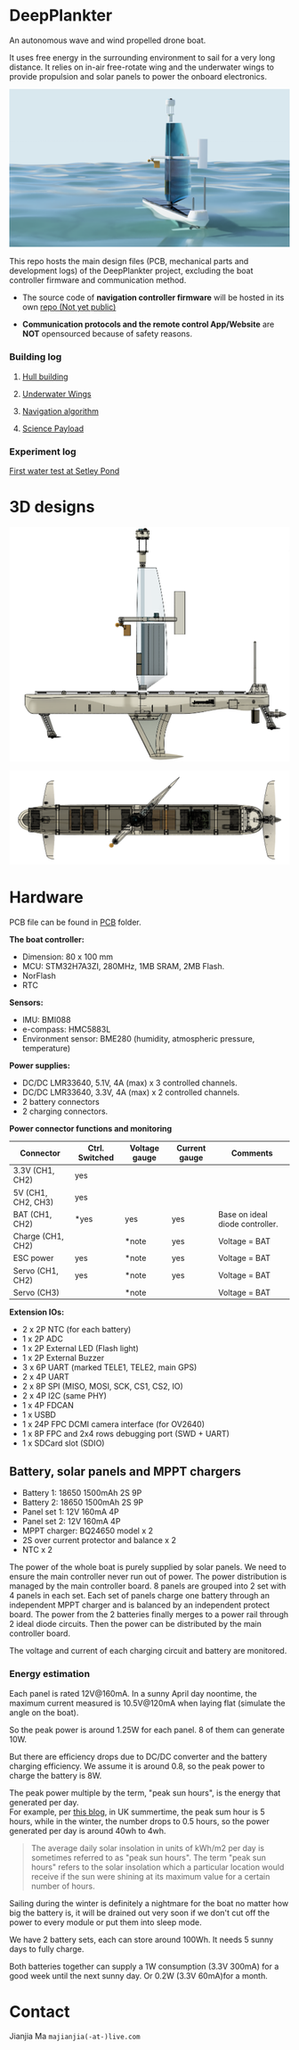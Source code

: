 # DeepPlankter

An autonomous wave and wind propelled drone boat.

It uses free energy in the surrounding environment to sail for a very long distance. It relies on in-air free-rotate wing and the underwater wings to provide propulsion and solar panels to power the onboard electronics.  

![dp_assembly_render_1.PNG](doc/figures/dp_assembly_render_3.PNG)

This repo hosts the main design files (PCB, mechanical parts and development logs) of the DeepPlankter project, excluding the boat controller firmware and communication method.

- The source code of **navigation controller firmware** will be hosted in its own [repo (Not yet public)]() 

- **Communication protocols and the remote control App/Website** are **NOT** opensourced because of safety reasons.

### Building log

1. [Hull building](doc/hull.md)

2. [Underwater Wings](doc/underwater_wing.md)

3. [Navigation algorithm](doc/navigation.md)

4. [Science Payload](doc/science_payload.md)

### Experiment log

[First water test at Setley Pond](doc/exp1_pond.md)

# 3D designs

![dp_side_view.png](doc/figures/dp_side_view.png)

![dp_top_view.png](doc/figures/dp_top_view.png)

# Hardware

PCB file can be found in [PCB](PCB) folder. 

**The boat controller:**

- Dimension: 80 x 100 mm
- MCU: STM32H7A3ZI, 280MHz, 1MB SRAM, 2MB Flash. 
- NorFlash
- RTC

**Sensors:**

- IMU: BMI088
- e-compass: HMC5883L
- Environment sensor: BME280 (humidity, atmospheric pressure, temperature)

**Power supplies:**

- DC/DC LMR33640, 5.1V, 4A (max) x 3 controlled channels.
- DC/DC LMR33640, 3.3V, 4A (max) x 2 controlled channels.
- 2 battery connectors 
- 2 charging connectors. 

**Power connector functions and monitoring**

| Connector          | Ctrl. Switched | Voltage gauge | Current gauge | Comments                        |
| ------------------ | -------------- | ------------- | ------------- | ------------------------------- |
| 3.3V (CH1, CH2)    | yes            |               |               |                                 |
| 5V (CH1, CH2, CH3) | yes            |               |               |                                 |
| BAT (CH1, CH2)     | *yes           | yes           | yes           | Base on ideal diode controller. |
| Charge (CH1, CH2)  |                | *note         | yes           | Voltage = BAT                   |
| ESC power          | yes            | *note         | yes           | Voltage = BAT                   |
| Servo (CH1, CH2)   | yes            | *note         | yes           | Voltage = BAT                   |
| Servo (CH3)        |                | *note         |               | Voltage = BAT                   |

**Extension IOs:**

- 2 x 2P NTC (for each battery)
- 1 x 2P ADC
- 1 x 2P External LED (Flash light)
- 1 x 2P External Buzzer
- 3 x 6P UART (marked TELE1, TELE2, main GPS)
- 2 x 4P UART
- 2 x 8P SPI (MISO, MOSI, SCK, CS1, CS2, IO)
- 2 x 4P I2C (same PHY)
- 1 x 4P FDCAN
- 1 x USBD
- 1 x 24P FPC DCMI camera interface (for OV2640)
- 1 x 8P FPC and 2x4 rows debugging port (SWD + UART)
- 1 x SDCard slot (SDIO)

## Battery, solar panels and MPPT chargers

- Battery 1: 18650 1500mAh 2S 9P
- Battery 2: 18650 1500mAh 2S 9P
- Panel set 1: 12V 160mA 4P 
- Panel set 2: 12V 160mA 4P 
- MPPT charger: BQ24650 model x 2
- 2S over current protector and balance x 2
- NTC x 2

The power of the whole boat is purely supplied by solar panels. We need to ensure the main controller never run out of power. The power distribution is managed by the main controller board. 8 panels are grouped into 2 set with 4 panels in each set. Each set of panels charge one battery through an independent MPPT charger and is balanced by an independent protect board. The power from the 2 batteries finally merges to a power rail through 2 ideal diode circuits. Then the power can be distributed by the main controller board.

The voltage and current of each charging circuit and battery are monitored.

### Energy estimation

Each panel is rated 12V@160mA. In a sunny April day noontime, the maximum current measured is 10.5V@120mA when laying flat (simulate the angle on the boat).

So the peak power is around 1.25W for each panel. 8 of them can generate 10W.

But there are efficiency drops due to DC/DC converter and the battery charging efficiency. We assume it is around 0.8, so the peak power to charge the battery is 8W.

The peak power multiple by the term, "peak sun hours", is the energy that generated per day.  
For example,  per [this blog](https://www.pveducation.org/pvcdrom/properties-of-sunlight/average-solar-radiation#), in UK summertime, the peak sum hour is 5 hours, while in the winter, the number drops to 0.5 hours, so the power generated per day is around 40wh to 4wh.

> The average daily solar insolation in units of kWh/m2 per day  is sometimes referred to as "peak sun hours". The term "peak sun hours"  refers to the solar insolation which a particular location would receive if the sun were shining at its maximum value for a certain number of  hours. 

Sailing during the winter is definitely a nightmare for the boat no matter how big the battery is, it will be drained out very soon if we don't cut off the power to every module or put them into sleep mode.

We have 2 battery sets, each can store around 100Wh. It needs 5 sunny days to fully charge.

Both batteries together can supply a 1W consumption (3.3V 300mA) for a good week until the next sunny day. Or 0.2W (3.3V 60mA)for a month.

# Contact

Jianjia Ma 
`majianjia(-at-)live.com`
